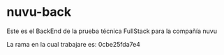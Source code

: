 # nuvu-back
Este es el BackEnd de la prueba técnica FullStack para la compañía nuvu

La rama en la cual trabajare es: 0cbe25fda7e4
